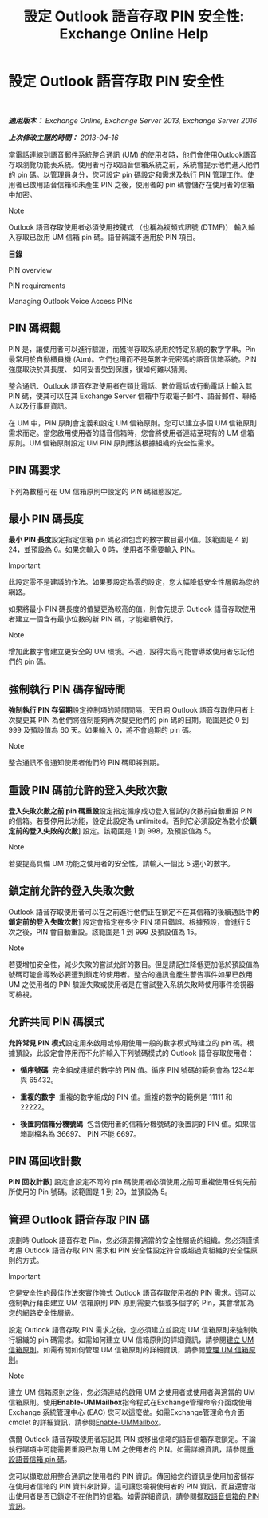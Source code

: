﻿---
title: '設定 Outlook 語音存取 PIN 安全性: Exchange Online Help'
TOCTitle: 設定 Outlook 語音存取 PIN 安全性
ms:assetid: ef6d9151-d333-4f52-9338-273f7a291e54
ms:mtpsurl: https://technet.microsoft.com/zh-tw/library/Bb125162(v=EXCHG.150)
ms:contentKeyID: 50554079
ms.date: 05/23/2018
mtps_version: v=EXCHG.150
ms.translationtype: MT
---

# 設定 Outlook 語音存取 PIN 安全性

 

_**適用版本：** Exchange Online, Exchange Server 2013, Exchange Server 2016_

_**上次修改主題的時間：** 2013-04-16_

當電話連線到語音郵件系統整合通訊 (UM) 的使用者時，他們會使用Outlook語音存取瀏覽功能表系統。使用者可存取語音信箱系統之前，系統會提示他們進入他們的 pin 碼。以管理員身分，您可設定 pin 碼設定和需求及執行 PIN 管理工作。使用者已啟用語音信箱和未產生 PIN 之後，使用者的 pin 碼會儲存在使用者的信箱中加密。


> [!NOTE]  
> Outlook 語音存取使用者必須使用按鍵式 （也稱為複頻式訊號 (DTMF)） 輸入輸入存取已啟用 UM 信箱 pin 碼。語音辨識不適用於 PIN 項目。




**目錄**

PIN overview

PIN requirements

Managing Outlook Voice Access PINs

## PIN 碼概觀

PIN 是，讓使用者可以進行驗證，而獲得存取系統用於特定系統的數字字串。Pin 最常用於自動櫃員機 (Atm)。它們也用而不是英數字元密碼的語音信箱系統。PIN 強度取決於其長度、 如何妥善受到保護，很如何難以猜測。

整合通訊、Outlook 語音存取使用者在類比電話、數位電話或行動電話上輸入其 PIN 碼，使其可以在其 Exchange Server 信箱中存取電子郵件、語音郵件、聯絡人以及行事曆資訊。

在 UM 中，PIN 原則會定義和設定 UM 信箱原則。您可以建立多個 UM 信箱原則需求而定。當您啟用使用者的語音信箱時，您會將使用者連結至現有的 UM 信箱原則。UM 信箱原則設定 UM PIN 原則應該根據組織的安全性需求。

## PIN 碼要求

下列為數種可在 UM 信箱原則中設定的 PIN 碼組態設定。

## 最小 PIN 碼長度

**最小 PIN 長度**設定指定信箱 pin 碼必須包含的數字數目最小值。該範圍是 4 到 24，並預設為 6。如果您輸入 0 時，使用者不需要輸入 PIN。


> [!IMPORTANT]  
> 此設定零不是建議的作法。如果要設定為零的設定，您大幅降低安全性層級為您的網路。




如果將最小 PIN 碼長度的值變更為較高的值，則會先提示 Outlook 語音存取使用者建立一個含有最小位數的新 PIN 碼，才能繼續執行。


> [!NOTE]  
> 增加此數字會建立更安全的 UM 環境。不過，設得太高可能會導致使用者忘記他們的 pin 碼。




## 強制執行 PIN 碼存留時間

**強制執行 PIN 存留期**設定控制項的時間間隔，天日期 Outlook 語音存取使用者上次變更其 PIN 為他們將強制能夠再次變更他們的 pin 碼的日期。範圍是從 0 到 999 及預設值為 60 天。如果輸入 0，將不會過期的 pin 碼。


> [!NOTE]  
> 整合通訊不會通知使用者他們的 PIN 碼即將到期。




## 重設 PIN 碼前允許的登入失敗次數

**登入失敗次數之前 pin 碼重設**設定指定循序成功登入嘗試的次數前自動重設 PIN 的信箱。若要停用此功能，設定此設定為 unlimited。否則它必須設定為數小於**鎖定前的登入失敗的次數**\] 設定。該範圍是 1 到 998，及預設值為 5。


> [!NOTE]  
> 若要提高具備 UM 功能之使用者的安全性，請輸入一個比 5 還小的數字。




## 鎖定前允許的登入失敗次數

Outlook 語音存取使用者可以在之前進行他們正在鎖定不在其信箱的後續通話中**的鎖定前的登入失敗次數**\] 設定會指定在多少 PIN 項目錯誤。根據預設，會進行 5 次之後，PIN 會自動重設。該範圍是 1 到 999 及預設值為 15。


> [!NOTE]  
> 若要增加安全性，減少失敗的嘗試允許的數目。但是請記住降低更加低於預設值為號碼可能會導致必要遭到鎖定的使用者。整合的通訊會產生警告事件如果已啟用 UM 之使用者的 PIN 驗證失敗或使用者是在嘗試登入系統失敗時使用事件檢視器可檢視。




## 允許共同 PIN 碼模式

**允許常見 PIN 模式**設定用來啟用或停用使用一般的數字模式時建立的 pin 碼。根據預設，此設定會停用而不允許輸入下列號碼模式的 Outlook 語音存取使用者：

  - **循序號碼**  完全組成連續的數字的 PIN 值。循序 PIN 號碼的範例會為 1234年與 65432。

  - **重複的數字**  重複的數字組成的 PIN 值。重複的數字的範例是 11111 和 22222。

  - **後置詞信箱分機號碼**  包含使用者的信箱分機號碼的後置詞的 PIN 值。如果信箱副檔名為 36697、 PIN 不能 6697。

## PIN 碼回收計數

**PIN 回收計數**\] 設定會設定不同的 pin 碼使用者必須使用之前可重複使用任何先前所使用的 Pin 號碼。該範圍是 1 到 20，並預設為 5。

## 管理 Outlook 語音存取 PIN 碼

規劃時 Outlook 語音存取 Pin，您必須選擇適當的安全性層級的組織。您必須謹慎考慮 Outlook 語音存取 PIN 需求和 PIN 安全性設定符合或超過貴組織的安全性原則的方式。


> [!IMPORTANT]  
> 它是安全性的最佳作法來實作強式 Outlook 語音存取使用者的 PIN 需求。這可以強制執行藉由建立 UM 信箱原則 PIN 原則需要六個或多個字的 Pin，其會增加為您的網路安全性層級。




設定 Outlook 語音存取 PIN 需求之後，您必須建立並設定 UM 信箱原則來強制執行組織的 pin 碼需求。如需如何建立 UM 信箱原則的詳細資訊，請參閱[建立 UM 信箱原則](create-a-um-mailbox-policy-exchange-2013-help.md)。如需有關如何管理 UM 信箱原則的詳細資訊，請參閱[管理 UM 信箱原則](manage-a-um-mailbox-policy-exchange-2013-help.md)。


> [!NOTE]  
> 建立 UM 信箱原則之後，您必須連結的啟用 UM 之使用者或使用者與適當的 UM 信箱原則。使用<strong>Enable-UMMailbox</strong>指令程式在Exchange管理命令介面或使用 Exchange 系統管理中心 (EAC) 您可以這麼做。如需Exchange管理命令介面 cmdlet 的詳細資訊，請參閱<a href="https://technet.microsoft.com/zh-tw/library/aa998033(v=exchg.150)">Enable-UMMailbox</a>。




偶爾 Outlook 語音存取使用者忘記其 PIN 或移出信箱的語音信箱存取鎖定。不論執行哪項中可能需要重設已啟用 UM 之使用者的 PIN。如需詳細資訊，請參閱[重設語音信箱 pin 碼](reset-a-voice-mail-pin-exchange-2013-help.md)。

您可以擷取啟用整合通訊之使用者的 PIN 資訊。傳回給您的資訊是使用加密儲存在使用者信箱的 PIN 資料來計算。這可讓您檢視使用者的 PIN 資訊，而且還會指出使用者是否已鎖定不在他們的信箱。如需詳細資訊，請參閱[擷取語音信箱的 PIN 資訊](retrieve-voice-mail-pin-information-exchange-2013-help.md)。


